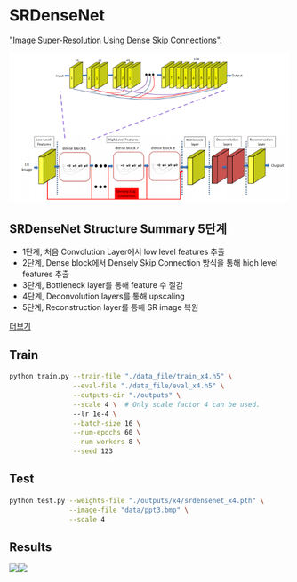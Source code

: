 # SRDenseNet

["Image Super-Resolution Using Dense Skip Connections"](http://openaccess.thecvf.com/content_ICCV_2017/papers/Tong_Image_Super-Resolution_Using_ICCV_2017_paper.pdf).

<center><img src="./thumbnails/fig1.png"></center>

## SRDenseNet Structure Summary 5단계
- 1단계, 처음 Convolution Layer에서 low level features 추출
- 2단계, Dense block에서 Densely Skip Connection 방식을 통해 high level features 추출
- 3단계, Bottleneck layer를 통해 feature 수 절감
- 4단계, Deconvolution layers를 통해 upscaling
- 5단계, Reconstruction layer를 통해 SR image 복원

[더보기](https://velog.io/@danielseo/Computer-Vision-SRDenseNet)


## Train


```bash
python train.py --train-file "./data_file/train_x4.h5" \
                --eval-file "./data_file/eval_x4.h5" \
                --outputs-dir "./outputs" \
                --scale 4 \  # Only scale factor 4 can be used.
                --lr 1e-4 \
                --batch-size 16 \
                --num-epochs 60 \
                --num-workers 8 \
                --seed 123                
```

## Test


```bash
python test.py --weights-file "./outputs/x4/srdensenet_x4.pth" \
               --image-file "data/ppt3.bmp" \
               --scale 4
```

## Results

![](https://images.velog.io/images/danielseo/post/a4ddc75f-d860-4dad-b0ff-6a6b644d1f8a/result.PNG)![](https://images.velog.io/images/danielseo/post/a4e02970-5d8b-40bc-a985-d80db475be4f/result2.PNG)
